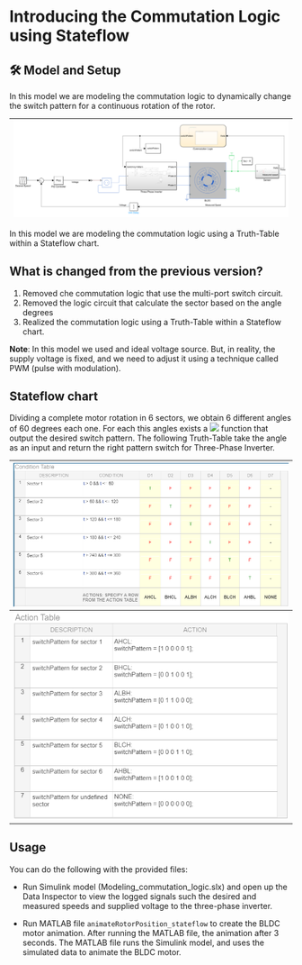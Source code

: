 # Introducing the Commutation Logic using Stateflow


## 🛠 Model and Setup

In this model we are modeling the commutation logic to dynamically change the switch pattern for a continuous rotation of the rotor.

| ![](assets/block_diagram.PNG) |
| :---------------: |

In this model we are modeling the commutation logic using a Truth-Table within a Stateflow chart.

## What is changed from the previous version?

1. Removed che commutation logic that use the multi-port switch circuit.
3. Removed the logic circuit that calculate the sector based on the angle degrees
2. Realized the commutation logic using a Truth-Table within a Stateflow chart.


__Note__: In this model we used and ideal voltage source. But, in reality, the supply voltage is fixed, and we need to adjust it using a technique called PWM (pulse with modulation).

## Stateflow chart
Dividing a complete motor rotation in 6 sectors, we obtain 6 different angles of 60 degrees each one. For each this angles exists a <img src="https://render.githubusercontent.com/render/math?math=\delta"> function that output the desired switch pattern.
The following Truth-Table take the angle as an input and return the right pattern switch for Three-Phase Inverter.


| ![](assets/condition_table.PNG) | 
| :----------------------:        |
| ![](assets/action_table.PNG)    |

## Usage

You can do the following with the provided files:

- Run Simulink model (Modeling_commutation_logic.slx) and open up the Data Inspector to view the logged signals such the desired and measured speeds and supplied voltage to the three-phase inverter.

- Run MATLAB file `animateRotorPosition_stateflow` to create the BLDC motor animation. After running the MATLAB file, the animation after 3 seconds. The MATLAB file runs the Simulink model, and uses the simulated data to animate the BLDC motor.

